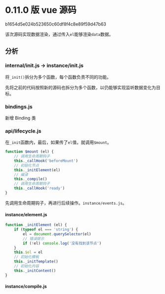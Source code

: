 # 0.11.0 版 vue 源码

b1654d5e024b523650c60df8f4c8e89f59d47b63

该次源码实现数据渲染，通过传入`el`能够渲染`data`数据。

## 分析

### internal/init.js -> instance/init.js

将`_init()`拆分为多个函数，每个函数负责不同的功能。

先将之前的代码按照新的源码也拆分为多个函数，以仍能够实现监听数据变化为目标。

### bindings.js

新增 Binding 类

### api/lifecycle.js

在`_init`函数内，最后，如果传了`el`值，就调用`$mount`。

```javascript
function $mount (el) {
    // 调用生命周期钩子
    this._callHook('beforeMount')
    // 初始化节点
    this._initElement(el)
    // 编译
    this._compile()
    // 调用生命周期钩子
    this._callHook('ready')
}
```

先调用生命周期钩子，再进行后续操作。`instance/events.js`。

#### instance/element.js

```javascript
function _initElement (el) {
    if (typeof el === 'string') {
        el = document.querySelector(el)
        // 错误提示
        if (!el) console.log('没有找到该节点')
    }
    this.$el = el
    // 初始化模板
    this._initTemplate()
    // 初始化内容
    this._initContent()
}
```

#### instance/compile.js




